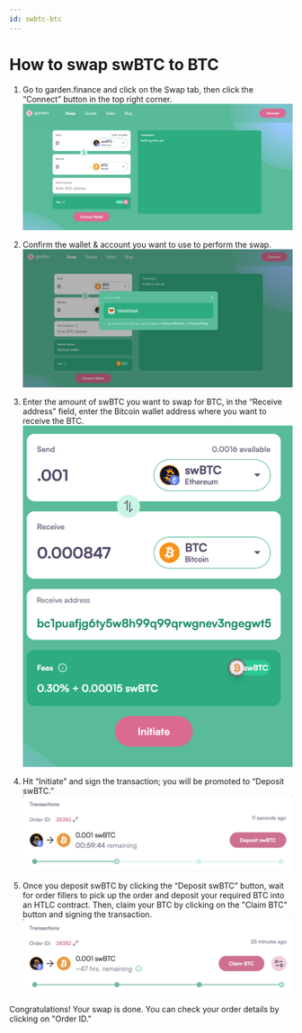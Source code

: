 ```yaml
---
id: swbtc-btc
---
```


# How to swap swBTC to BTC

1. Go to garden.finance and click on the Swap tab, then click the “Connect” button in the top right corner. 
   ![step 1](../../../images/guide-swbtc-btc-1.png)

2. Confirm the wallet & account you want to use to perform the swap. 
   ![step 2](../../../images/guide-swbtc-btc-2.png)

3. Enter the amount of swBTC you want to swap for BTC, in the “Receive address” field, enter the Bitcoin  wallet address where you want to receive the BTC.
   ![step 3](../../../images/guide-swbtc-btc-3.png)

4. Hit “Initiate” and sign the transaction; you will be promoted to “Deposit swBTC.”  
   ![step 4](../../../images/guide-swbtc-btc-4.png)

5. Once you deposit swBTC by clicking the “Deposit swBTC” button, wait for order fillers to pick up the order and deposit your required BTC into an HTLC contract.
Then, claim your BTC by clicking on the "Claim BTC" button and signing the transaction. 
   ![step 5](../../../images/guide-swbtc-btc-5.png)

Congratulations! Your swap is done. You can check your order details by clicking on "Order ID."